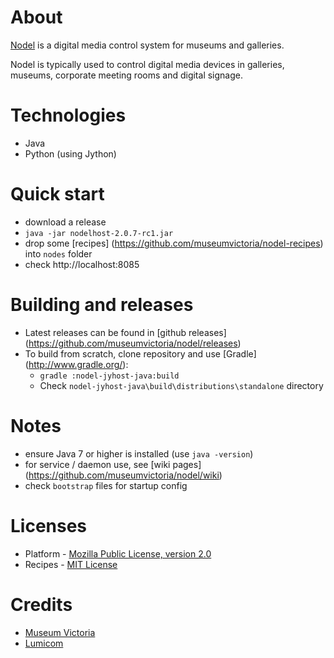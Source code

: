 About
=====

[Nodel](http://nodel.io) is a digital media control system for museums and galleries.

Nodel is typically used to control digital media devices in galleries, museums, corporate meeting rooms and digital signage.


Technologies
============

* Java
* Python (using Jython)
 
Quick start
===========
* download a release
* `java -jar nodelhost-2.0.7-rc1.jar`
* drop some [recipes] (https://github.com/museumvictoria/nodel-recipes) into `nodes` folder
* check http://localhost:8085

Building and releases
=====================
* Latest releases can be found in [github releases] (https://github.com/museumvictoria/nodel/releases)
* To build from scratch, clone repository and use [Gradle] (http://www.gradle.org/):
  * `gradle :nodel-jyhost-java:build` 
  * Check `nodel-jyhost-java\build\distributions\standalone` directory

Notes
=====
* ensure Java 7 or higher is installed (use `java -version`)
* for service / daemon use, see [wiki pages] (https://github.com/museumvictoria/nodel/wiki)
* check `bootstrap` files for startup config

Licenses
========
* Platform - [Mozilla Public License, version 2.0](http://www.mozilla.org/MPL/2.0)
* Recipes - [MIT License](http://opensource.org/licenses/MIT)


Credits
=======

* [Museum Victoria](http://museumvictoria.com.au)
* [Lumicom](http://lumicom.com.au)
